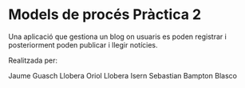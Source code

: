 # Models de procés Pràctica 2

Una aplicació que gestiona un blog on usuaris es poden registrar i posteriorment poden publicar i llegir notícies.

Realitzada per:

Jaume Guasch Llobera
Oriol Llobera Isern
Sebastian Bampton Blasco
